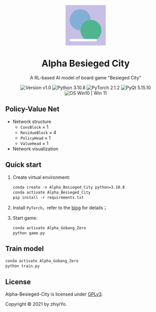 <p align="center">
  <img width="25%" align="center" src="resources/icon/bluegreen.png" alt="logo">
</p>
  <h1 align="center">
  Alpha Besieged City
</h1>

<p align="center">
  A RL-based AI model of board game "Besieged City"
</p>

<p align="center">
  <a style="text-decoration:none">
    <img src="https://img.shields.io/badge/Version-v1.0-blue.svg?color=00B16A" alt="Version v1.0"/>
  </a>

  <a style="text-decoration:none">
    <img src="https://img.shields.io/badge/Python-3.10.8-blue.svg?color=00B16A" alt="Python 3.10.8"/>
  </a>

  <a style="text-decoration:none">
    <img src="https://img.shields.io/badge/PyTorch-2.1.2-blue?color=00B16A" alt="PyTorch 2.1.2"/>
  </a>

  <a style="text-decoration:none">
    <img src="https://img.shields.io/badge/PyQt-5.15.10-blue?color=00B16A" alt="PyQt 5.15.10"/>
  </a>

  <a style="text-decoration:none">
    <img src="https://img.shields.io/badge/OS-Win%2010%20|%20Win%2011-blue?color=00B16A" alt="OS Win10 | Win 11"/>
  </a>
</p>

## Policy-Value Net

* Network structure
    * `ConvBlock` × 1
    * `ResidueBlock` × 4
    * `PolicyHead` × 1
    * `ValueHead` × 1
* Network visualization

## Quick start

1. Create virtual environment:

    ```shell
    conda create -n Alpha_Besieged_City python=3.10.8
    conda activate Alpha_Besieged_City
    pip install -r requirements.txt
    ```

2. Install `PyTorch`，refer to the [blog](https://www.cnblogs.com/zhiyiYo/p/15865454.html) for details；


3. Start game:

    ```shell
    conda activate Alpha_Gobang_Zero
    python game.py
    ```

## Train model

  ```shell
  conda activate Alpha_Gobang_Zero
  python train.py
  ```

## License

Alpha-Besieged-City is licensed under [GPLv3](./LICENSE).

Copyright © 2021 by zhiyiYo.
